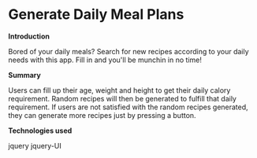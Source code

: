 # Generate Daily Meal Plans

__Introduction__

Bored of your daily meals? Search for new recipes according to your daily needs with this app. Fill in and you'll be munchin in no time!

__Summary__

Users can fill up their age, weight and height to get their daily calory requirement. Random recipes will then be generated to fulfill that daily requirement. If users are not satisfied with the random recipes generated, they can generate more recipes just by pressing a button.


__Technologies used__

jquery
jquery-UI
